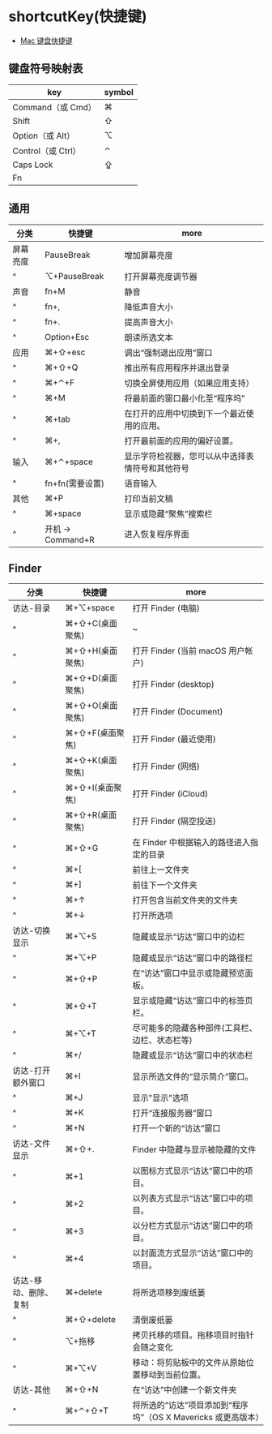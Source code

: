 # shortcutKey(快捷键)

- [Mac 键盘快捷键](https://support.apple.com/zh-cn/HT201236)

## 键盘符号映射表

| key                | symbol |
| ------------------ | ------ |
| Command（或 Cmd）  | ⌘      |
| Shift              | ⇧      |
| Option（或 Alt）   | ⌥      |
| Control（或 Ctrl） | ⌃      |
| Caps Lock          | ⇪      |
| Fn                 |        |

## 通用

| 分类     | 快捷键            | more                                             |
| -------- | ----------------- | ------------------------------------------------ |
| 屏幕亮度 | PauseBreak        | 增加屏幕亮度                                     |
| ^        | ⌥+PauseBreak      | 打开屏幕亮度调节器                               |
| 声音     | fn+M              | 静音                                             |
| ^        | fn+,              | 降低声音大小                                     |
| ^        | fn+.              | 提高声音大小                                     |
| ^        | Option+Esc        | 朗读所选文本                                     |
| 应用     | ⌘+⇧+esc           | 调出“强制退出应用”窗口                           |
| ^        | ⌘+⇧+Q             | 推出所有应用程序并退出登录                       |
| ^        | ⌘+⌃+F             | 切换全屏使用应用（如果应用支持）                 |
| ^        | ⌘+M               | 将最前面的窗口最小化至“程序坞”                   |
| ^        | ⌘+tab             | 在打开的应用中切换到下一个最近使用的应用。       |
| ^        | ⌘+,               | 打开最前面的应用的偏好设置。                     |
| 输入     | ⌘+⌃+space         | 显示字符检视器，您可以从中选择表情符号和其他符号 |
| ^        | fn+fn(需要设置)   | 语音输入                                         |
| 其他     | ⌘+P               | 打印当前文稿                                     |
| ^        | ⌘+space           | 显示或隐藏“聚焦”搜索栏                           |
| ^        | 开机 -> Command+R | 进入恢复程序界面                                 |

## Finder

| 分类                  | 快捷键          | more                                                          |
| --------------------- | --------------- | ------------------------------------------------------------- |
| 访达-目录             | ⌘+⌥+space       | 打开 Finder (电脑)                                            |
| ^                     | ⌘+⇧+C(桌面聚焦) | ~                                                             |
| ^                     | ⌘+⇧+H(桌面聚焦) | 打开 Finder (当前 macOS 用户帐户)                             |
| ^                     | ⌘+⇧+D(桌面聚焦) | 打开 Finder (desktop)                                         |
| ^                     | ⌘+⇧+O(桌面聚焦) | 打开 Finder (Document)                                        |
| ^                     | ⌘+⇧+F(桌面聚焦) | 打开 Finder (最近使用)                                        |
| ^                     | ⌘+⇧+K(桌面聚焦) | 打开 Finder (网络)                                            |
| ^                     | ⌘+⇧+I(桌面聚焦) | 打开 Finder (iCloud)                                          |
| ^                     | ⌘+⇧+R(桌面聚焦) | 打开 Finder (隔空投送)                                        |
| ^                     | ⌘+⇧+G           | 在 Finder 中根据输入的路径进入指定的目录                      |
| ^                     | ⌘+[             | 前往上一文件夹                                                |
| ^                     | ⌘+]             | 前往下一个文件夹                                              |
| ^                     | ⌘+↑             | 打开包含当前文件夹的文件夹                                    |
| ^                     | ⌘+↓             | 打开所选项                                                    |
| 访达-切换显示         | ⌘+⌥+S           | 隐藏或显示“访达”窗口中的边栏                                  |
| ^                     | ⌘+⌥+P           | 隐藏或显示“访达”窗口中的路径栏                                |
| ^                     | ⌘+⇧+P           | 在“访达”窗口中显示或隐藏预览面板。                            |
| ^                     | ⌘+⇧+T           | 显示或隐藏“访达”窗口中的标签页栏。                            |
| ^                     | ⌘+⌥+T           | 尽可能多的隐藏各种部件(工具栏、边栏、状态栏等)                |
| ^                     | ⌘+/             | 隐藏或显示“访达”窗口中的状态栏                                |
| 访达-打开额外窗口     | ⌘+I             | 显示所选文件的“显示简介”窗口。                                |
| ^                     | ⌘+J             | 显示"显示"选项                                                |
| ^                     | ⌘+K             | 打开“连接服务器”窗口                                          |
| ^                     | ⌘+N             | 打开一个新的“访达”窗口                                        |
| 访达-文件显示         | ⌘+⇧+.           | Finder 中隐藏与显示被隐藏的文件                               |
| ^                     | ⌘+1             | 以图标方式显示“访达”窗口中的项目。                            |
| ^                     | ⌘+2             | 以列表方式显示“访达”窗口中的项目。                            |
| ^                     | ⌘+3             | 以分栏方式显示“访达”窗口中的项目。                            |
| ^                     | ⌘+4             | 以封面流方式显示“访达”窗口中的项目。                          |
| 访达-移动、删除、复制 | ⌘+delete        | 将所选项移到废纸篓                                            |
| ^                     | ⌘+⇧+delete      | 清倒废纸篓                                                    |
| ^                     | ⌥+拖移          | 拷贝托移的项目。拖移项目时指针会随之变化                      |
| ^                     | ⌘+⌥+V           | 移动：将剪贴板中的文件从原始位置移动到当前位置。              |
| 访达-其他             | ⌘+⇧+N           | 在“访达”中创建一个新文件夹                                    |
| ^                     | ⌘+⌃+⇧+T         | 将所选的“访达”项目添加到“程序坞”（OS X Mavericks 或更高版本） |
